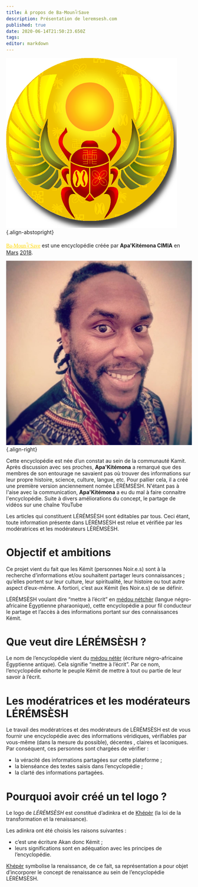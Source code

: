 ```yaml
---
title: À propos de Ba-Moun𓅝Save
description: Présentation de leremsesh.com
published: true
date: 2020-06-14T21:50:23.650Z
tags: 
editor: markdown
---
```


![ba-moun-logo.png](/images/ba-moun-save/ba-moun-logo.png){.align-abstopright}

<a href="https://save.ba-moun.com" style="font-family:'Yatra One', PT-Serif, serif;color: gold" >Ba-Moun𓅝Save</a> est une encyclopédie créée par **Apa'Kitémona CIMIA** en [Mars](/fr/encyclopédie/histoire/date/calendrier-gregorien/par-mois/mars) [2018](/fr/encyclopédie/histoire/date/calendrier-gregorien/par-annee/2018).

![apa-kitemona-cimia.jpg](/images/ba-moun-save/apa-kitemona-cimia.jpg){.align-right}

Cette encyclopédie est née d’un constat au sein de la communauté Kamit. Après discussion avec ses proches, **Apa'Kitémona** a remarqué que des membres de son entourage ne savaient pas où trouver des informations sur leur propre histoire, science, culture, langue, etc.
Pour pallier cela, il a créé une première version anciennement nomée LÉRÉMSÈSH. N'étant pas à l'aise avec la communication, **Apa'Kitémona** a eu du mal à faire connaitre l'encyclopédie. Suite à divers améliorations du concept, le partage de vidéos sur une chaîne YouTube

Les articles qui constituent LÉRÉMSÈSH sont éditables par tous. Ceci étant, toute information présente dans LÉRÉMSÈSH est relue et vérifiée par les modératrices et les modérateurs LÉRÉMSÈSH.

# Objectif et ambitions
Ce projet vient du fait que les Kémit (personnes Noir.e.s) sont à la recherche d’informations et/ou souhaitent partager leurs connaissances ; qu’elles portent sur leur culture, leur spiritualité, leur histoire ou tout autre aspect d’eux-même. A fortiori, c’est aux Kémit (les Noir.e.s) de se définir.

LÉRÉMSÈSH voulant dire “mettre à l’écrit” en [médou nétchèr](/ecriture/hieroglyphe/mdw-ntr) (langue négro-africaine Égyptienne pharaonique), cette encyclopédie a pour fil conducteur le partage et l’accès à des informations portant sur des connaissances Kémit.

# Que veut dire LÉRÉMSÈSH ?
Le nom de l’encyclopédie vient du [médou nétèr](/ecriture/hieroglyphe/mdw-ntr) (écriture négro-africaine Égyptienne antique). Cela signifie “mettre à l’écrit”. Par ce nom, l’encyclopédie exhorte le peuple Kémit de mettre à tout ou partie de leur savoir à l’écrit.

# Les modératrices et les modérateurs LÉRÉMSÈSH
Le travail des modératrices et des modérateurs de LÉRÉMSÈSH est de vous fournir une encyclopédie avec des informations véridiques, vérifiables par vous-même (dans la mesure du possible), décentes , claires et laconiques. Par conséquent, ces personnes sont chargées de vérifier :
* la véracité des informations partagées sur cette plateforme ;
* la bienséance des textes saisis dans l’encyclopédie ;
* la clarté des informations partagées.

# Pourquoi avoir créé un tel logo ?
Le logo de *LÉRÉMSÈSH* est constitué d’adinkra et de [Khépèr](/spiritualite/concept/afrique/nord-est/kmt/kheper) (la loi de la transformation et la renaissance).

Les adinkra ont été choisis les raisons suivantes :
* c’est une écriture Akan donc Kémit ;
* leurs significations sont en adéquation avec les principes de l’encyclopédie.

[Khépèr](/spiritualite/concept/afrique/nord-est/kmt/kheper) symbolise la renaissance, de ce fait, sa représentation a pour objet d’incorporer le concept de renaissance au sein de l’encyclopédie LÉRÉMSÈSH.
